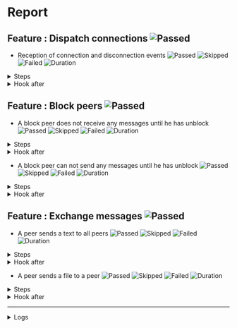 # Report

## Feature : Dispatch connections ![Passed](https://img.shields.io/badge/Passed-green)

- Reception of connection and disconnection events ![Passed](https://img.shields.io/badge/18-Passed-green) ![Skipped](https://img.shields.io/badge/0-Skipped-yellow) ![Failed](https://img.shields.io/badge/0-Failed-red) ![Duration](https://img.shields.io/badge/2s-461ms-blue)

<details>
<summary>Steps</summary>

  - the following peers are started (line 4) ![Passed](https://img.shields.io/badge/Passed-green) ![Duration](https://img.shields.io/badge/0s-57ms-blue)
  - the peer "P1" connects to "P0" (line 10) ![Passed](https://img.shields.io/badge/Passed-green) ![Duration](https://img.shields.io/badge/0s-11ms-blue)
  - the peer "P0" receives (line 11) ![Passed](https://img.shields.io/badge/Passed-green) ![Duration](https://img.shields.io/badge/0s-2ms-blue)
  - the peer "P1" receives (line 14) ![Passed](https://img.shields.io/badge/Passed-green) ![Duration](https://img.shields.io/badge/0s-4ms-blue)
  - the peer "P2" connects to "P0" (line 17) ![Passed](https://img.shields.io/badge/Passed-green) ![Duration](https://img.shields.io/badge/0s-10ms-blue)
  - the peer "P0" receives (line 18) ![Passed](https://img.shields.io/badge/Passed-green) ![Duration](https://img.shields.io/badge/0s-8ms-blue)
  - the peer "P1" receives (line 21) ![Passed](https://img.shields.io/badge/Passed-green) ![Duration](https://img.shields.io/badge/0s-7ms-blue)
  - the peer "P2" receives (line 24) ![Passed](https://img.shields.io/badge/Passed-green) ![Duration](https://img.shields.io/badge/0s-6ms-blue)
  - the peer "P3" connects to "P0" (line 28) ![Passed](https://img.shields.io/badge/Passed-green) ![Duration](https://img.shields.io/badge/0s-3ms-blue)
  - the peer "P0" receives (line 29) ![Passed](https://img.shields.io/badge/Passed-green) ![Duration](https://img.shields.io/badge/0s-5ms-blue)
  - the peer "P1" receives (line 32) ![Passed](https://img.shields.io/badge/Passed-green) ![Duration](https://img.shields.io/badge/0s-304ms-blue)
  - the peer "P2" receives (line 35) ![Passed](https://img.shields.io/badge/Passed-green) ![Duration](https://img.shields.io/badge/2s-3ms-blue)
  - the peer "P3" receives (line 38) ![Passed](https://img.shields.io/badge/Passed-green) ![Duration](https://img.shields.io/badge/0s-3ms-blue)
  - the peer "P2" disconnects (line 43) ![Passed](https://img.shields.io/badge/Passed-green) ![Duration](https://img.shields.io/badge/0s-4ms-blue)
  - the peer "P0" receives (line 44) ![Passed](https://img.shields.io/badge/Passed-green) ![Duration](https://img.shields.io/badge/0s-10ms-blue)
  - the peer "P1" receives (line 47) ![Passed](https://img.shields.io/badge/Passed-green) ![Duration](https://img.shields.io/badge/0s-9ms-blue)
  - the peer "P3" receives (line 50) ![Passed](https://img.shields.io/badge/Passed-green) ![Duration](https://img.shields.io/badge/0s-4ms-blue)
  - the peer "P2" receives (line 53) ![Passed](https://img.shields.io/badge/Passed-green) ![Duration](https://img.shields.io/badge/0s-2ms-blue)
</details>



<details>
<summary>Hook after</summary>

- ![Passed](https://img.shields.io/badge/Passed-green) ![Duration](https://img.shields.io/badge/0s-5ms-blue)
</details>



## Feature : Block peers ![Passed](https://img.shields.io/badge/Passed-green)

- A block peer does not receive any messages until he has unblock ![Passed](https://img.shields.io/badge/17-Passed-green) ![Skipped](https://img.shields.io/badge/0-Skipped-yellow) ![Failed](https://img.shields.io/badge/0-Failed-red) ![Duration](https://img.shields.io/badge/2s-452ms-blue)

<details>
<summary>Steps</summary>

  - the following peers are started (line 4) ![Passed](https://img.shields.io/badge/Passed-green) ![Duration](https://img.shields.io/badge/0s-52ms-blue)
  - the peer "P1" connects to "P0" (line 9) ![Passed](https://img.shields.io/badge/Passed-green) ![Duration](https://img.shields.io/badge/0s-12ms-blue)
  - the peer "P1" receives (line 10) ![Passed](https://img.shields.io/badge/Passed-green) ![Duration](https://img.shields.io/badge/0s-1ms-blue)
  - the peer "P0" receives (line 13) ![Passed](https://img.shields.io/badge/Passed-green) ![Duration](https://img.shields.io/badge/0s-1ms-blue)
  - the peer "P2" connects to "P0" (line 16) ![Passed](https://img.shields.io/badge/Passed-green) ![Duration](https://img.shields.io/badge/0s-4ms-blue)
  - the peer "P1" receives (line 17) ![Passed](https://img.shields.io/badge/Passed-green) ![Duration](https://img.shields.io/badge/0s-10ms-blue)
  - the peer "P0" receives (line 20) ![Passed](https://img.shields.io/badge/Passed-green) ![Duration](https://img.shields.io/badge/0s-9ms-blue)
  - the peer "P2" receives (line 23) ![Passed](https://img.shields.io/badge/Passed-green) ![Duration](https://img.shields.io/badge/0s-7ms-blue)
  - the peer "P1" blocks the peer "P2" (line 27) ![Passed](https://img.shields.io/badge/Passed-green) ![Duration](https://img.shields.io/badge/0s-7ms-blue)
  - the peer "P2" receives (line 28) ![Passed](https://img.shields.io/badge/Passed-green) ![Duration](https://img.shields.io/badge/0s-3ms-blue)
  - the peer "P1" sends "I am a peer" to "all" (line 31) ![Passed](https://img.shields.io/badge/Passed-green) ![Duration](https://img.shields.io/badge/0s-4ms-blue)
  - the peer "P0" receives (line 32) ![Passed](https://img.shields.io/badge/Passed-green) ![Duration](https://img.shields.io/badge/0s-305ms-blue)
  - the peer "P2" does not receives (line 35) ![Passed](https://img.shields.io/badge/Passed-green) ![Duration](https://img.shields.io/badge/2s-4ms-blue)
  - the peer "P1" unblocks the peer "P2" (line 38) ![Passed](https://img.shields.io/badge/Passed-green) ![Duration](https://img.shields.io/badge/0s-5ms-blue)
  - the peer "P2" receives (line 39) ![Passed](https://img.shields.io/badge/Passed-green) ![Duration](https://img.shields.io/badge/0s-9ms-blue)
  - the peer "P1" sends "Hello" to "all" (line 42) ![Passed](https://img.shields.io/badge/Passed-green) ![Duration](https://img.shields.io/badge/0s-4ms-blue)
  - the peer "P2" receives (line 43) ![Passed](https://img.shields.io/badge/Passed-green) ![Duration](https://img.shields.io/badge/0s-6ms-blue)
</details>



<details>
<summary>Hook after</summary>

- ![Passed](https://img.shields.io/badge/Passed-green) ![Duration](https://img.shields.io/badge/0s-5ms-blue)
</details>


- A block peer can not send any messages until he has unblock ![Passed](https://img.shields.io/badge/17-Passed-green) ![Skipped](https://img.shields.io/badge/0-Skipped-yellow) ![Failed](https://img.shields.io/badge/0-Failed-red) ![Duration](https://img.shields.io/badge/2s-452ms-blue)

<details>
<summary>Steps</summary>

  - the following peers are started (line 48) ![Passed](https://img.shields.io/badge/Passed-green) ![Duration](https://img.shields.io/badge/0s-52ms-blue)
  - the peer "P1" connects to "P0" (line 53) ![Passed](https://img.shields.io/badge/Passed-green) ![Duration](https://img.shields.io/badge/0s-1ms-blue)
  - the peer "P1" receives (line 54) ![Passed](https://img.shields.io/badge/Passed-green) ![Duration](https://img.shields.io/badge/0s-10ms-blue)
  - the peer "P0" receives (line 57) ![Passed](https://img.shields.io/badge/Passed-green) ![Duration](https://img.shields.io/badge/0s-2ms-blue)
  - the peer "P2" connects to "P0" (line 60) ![Passed](https://img.shields.io/badge/Passed-green) ![Duration](https://img.shields.io/badge/0s-8ms-blue)
  - the peer "P1" receives (line 61) ![Passed](https://img.shields.io/badge/Passed-green) ![Duration](https://img.shields.io/badge/0s-6ms-blue)
  - the peer "P0" receives (line 64) ![Passed](https://img.shields.io/badge/Passed-green) ![Duration](https://img.shields.io/badge/0s-9ms-blue)
  - the peer "P2" receives (line 67) ![Passed](https://img.shields.io/badge/Passed-green) ![Duration](https://img.shields.io/badge/0s-8ms-blue)
  - the peer "P2" blocks the peer "P1" (line 71) ![Passed](https://img.shields.io/badge/Passed-green) ![Duration](https://img.shields.io/badge/0s-6ms-blue)
  - the peer "P1" receives (line 72) ![Passed](https://img.shields.io/badge/Passed-green) ![Duration](https://img.shields.io/badge/0s-3ms-blue)
  - the peer "P1" sends "I am a peer" to "all" (line 75) ![Passed](https://img.shields.io/badge/Passed-green) ![Duration](https://img.shields.io/badge/0s-4ms-blue)
  - the peer "P0" receives (line 76) ![Passed](https://img.shields.io/badge/Passed-green) ![Duration](https://img.shields.io/badge/1s-305ms-blue)
  - the peer "P2" does not receives (line 79) ![Passed](https://img.shields.io/badge/Passed-green) ![Duration](https://img.shields.io/badge/1s-4ms-blue)
  - the peer "P2" unblocks the peer "P1" (line 82) ![Passed](https://img.shields.io/badge/Passed-green) ![Duration](https://img.shields.io/badge/0s-4ms-blue)
  - the peer "P1" receives (line 83) ![Passed](https://img.shields.io/badge/Passed-green) ![Duration](https://img.shields.io/badge/0s-10ms-blue)
  - the peer "P1" sends "Hello" to "all" (line 86) ![Passed](https://img.shields.io/badge/Passed-green) ![Duration](https://img.shields.io/badge/0s-10ms-blue)
  - the peer "P2" receives (line 87) ![Passed](https://img.shields.io/badge/Passed-green) ![Duration](https://img.shields.io/badge/0s-2ms-blue)
</details>



<details>
<summary>Hook after</summary>

- ![Passed](https://img.shields.io/badge/Passed-green) ![Duration](https://img.shields.io/badge/0s-2ms-blue)
</details>



## Feature : Exchange messages ![Passed](https://img.shields.io/badge/Passed-green)

- A peer sends a text to all peers ![Passed](https://img.shields.io/badge/13-Passed-green) ![Skipped](https://img.shields.io/badge/0-Skipped-yellow) ![Failed](https://img.shields.io/badge/0-Failed-red) ![Duration](https://img.shields.io/badge/2s-424ms-blue)

<details>
<summary>Steps</summary>

  - the following peers are started (line 4) ![Passed](https://img.shields.io/badge/Passed-green) ![Duration](https://img.shields.io/badge/0s-51ms-blue)
  - the peer "P1" connects to "P0" (line 10) ![Passed](https://img.shields.io/badge/Passed-green) ![Duration](https://img.shields.io/badge/0s-10ms-blue)
  - the peer "P0" receives (line 11) ![Passed](https://img.shields.io/badge/Passed-green) ![Duration](https://img.shields.io/badge/0s-1ms-blue)
  - the peer "P2" connects to "P0" (line 14) ![Passed](https://img.shields.io/badge/Passed-green) ![Duration](https://img.shields.io/badge/0s-2ms-blue)
  - the peer "P0" receives (line 15) ![Passed](https://img.shields.io/badge/Passed-green) ![Duration](https://img.shields.io/badge/0s-12ms-blue)
  - the peer "P3" connects to "P0" (line 18) ![Passed](https://img.shields.io/badge/Passed-green) ![Duration](https://img.shields.io/badge/0s-2ms-blue)
  - the peer "P0" receives (line 19) ![Passed](https://img.shields.io/badge/Passed-green) ![Duration](https://img.shields.io/badge/0s-9ms-blue)
  - the peer "P2" receives (line 22) ![Passed](https://img.shields.io/badge/Passed-green) ![Duration](https://img.shields.io/badge/0s-8ms-blue)
  - the peer "P3" receives (line 27) ![Passed](https://img.shields.io/badge/Passed-green) ![Duration](https://img.shields.io/badge/0s-6ms-blue)
  - the peer "P1" sends "Hello all" to "all" (line 32) ![Passed](https://img.shields.io/badge/Passed-green) ![Duration](https://img.shields.io/badge/0s-3ms-blue)
  - the peer "P0" receives (line 33) ![Passed](https://img.shields.io/badge/Passed-green) ![Duration](https://img.shields.io/badge/0s-4ms-blue)
  - the peer "P2" receives (line 36) ![Passed](https://img.shields.io/badge/Passed-green) ![Duration](https://img.shields.io/badge/2s-305ms-blue)
  - the peer "P3" receives (line 39) ![Passed](https://img.shields.io/badge/Passed-green) ![Duration](https://img.shields.io/badge/0s-4ms-blue)
</details>



<details>
<summary>Hook after</summary>

- ![Passed](https://img.shields.io/badge/Passed-green) ![Duration](https://img.shields.io/badge/0s-10ms-blue)
</details>


- A peer sends a file to a peer ![Passed](https://img.shields.io/badge/11-Passed-green) ![Skipped](https://img.shields.io/badge/0-Skipped-yellow) ![Failed](https://img.shields.io/badge/0-Failed-red) ![Duration](https://img.shields.io/badge/0s-112ms-blue)

<details>
<summary>Steps</summary>

  - the following peers are started (line 44) ![Passed](https://img.shields.io/badge/Passed-green) ![Duration](https://img.shields.io/badge/0s-50ms-blue)
  - the peer "P1" connects to "P0" (line 50) ![Passed](https://img.shields.io/badge/Passed-green) ![Duration](https://img.shields.io/badge/0s-11ms-blue)
  - the peer "P0" receives (line 51) ![Passed](https://img.shields.io/badge/Passed-green) ![Duration](https://img.shields.io/badge/0s-2ms-blue)
  - the peer "P2" connects to "P0" (line 54) ![Passed](https://img.shields.io/badge/Passed-green) ![Duration](https://img.shields.io/badge/0s-1ms-blue)
  - the peer "P0" receives (line 55) ![Passed](https://img.shields.io/badge/Passed-green) ![Duration](https://img.shields.io/badge/0s-12ms-blue)
  - the peer "P3" connects to "P0" (line 58) ![Passed](https://img.shields.io/badge/Passed-green) ![Duration](https://img.shields.io/badge/0s-9ms-blue)
  - the peer "P0" receives (line 59) ![Passed](https://img.shields.io/badge/Passed-green) ![Duration](https://img.shields.io/badge/0s-6ms-blue)
  - the peer "P2" receives (line 62) ![Passed](https://img.shields.io/badge/Passed-green) ![Duration](https://img.shields.io/badge/0s-7ms-blue)
  - the peer "P3" receives (line 67) ![Passed](https://img.shields.io/badge/Passed-green) ![Duration](https://img.shields.io/badge/0s-4ms-blue)
  - the peer "P2" sends "file:/tests/test.txt" to "P1" (line 72) ![Passed](https://img.shields.io/badge/Passed-green) ![Duration](https://img.shields.io/badge/0s-2ms-blue)
  - the peer "P1" receives (line 73) ![Passed](https://img.shields.io/badge/Passed-green) ![Duration](https://img.shields.io/badge/0s-4ms-blue)
</details>



<details>
<summary>Hook after</summary>

- ![Passed](https://img.shields.io/badge/Passed-green) ![Duration](https://img.shields.io/badge/2s-306ms-blue)
</details>


---


<details>
<summary>Logs</summary>

```
  2023-10-07T18:17:09.679687Z  INFO rudp2plib::thread: Peer started on port 9000.
    at src/thread.rs:101

  2023-10-07T18:17:09.681865Z  INFO rudp2plib::thread: Peer started on port 9001.
    at src/thread.rs:101

  2023-10-07T18:17:09.684324Z  INFO rudp2plib::thread: Peer started on port 9002.
    at src/thread.rs:101

  2023-10-07T18:17:09.686521Z  INFO rudp2plib::thread: Peer started on port 9003.
    at src/thread.rs:101

  2023-10-07T18:17:09.689146Z  INFO rudp2plib::thread: Peer started on port 9100.
    at src/thread.rs:101

  2023-10-07T18:17:09.691494Z  INFO rudp2plib::thread: Peer started on port 9101.
    at src/thread.rs:101

  2023-10-07T18:17:09.694708Z  INFO rudp2plib::thread: Peer started on port 9102.
    at src/thread.rs:101

  2023-10-07T18:17:09.697697Z  INFO rudp2plib::thread: Peer started on port 9200.
    at src/thread.rs:101

  2023-10-07T18:17:09.700154Z  INFO rudp2plib::thread: Peer started on port 9201.
    at src/thread.rs:101

  2023-10-07T18:17:09.703072Z  INFO rudp2plib::thread: Peer started on port 9202.
    at src/thread.rs:101

  2023-10-07T18:17:09.706174Z  INFO rudp2plib::thread: Peer started on port 9300.
    at src/thread.rs:101

  2023-10-07T18:17:09.709459Z  INFO rudp2plib::thread: Peer started on port 9301.
    at src/thread.rs:101

  2023-10-07T18:17:09.711626Z  INFO rudp2plib::thread: Peer started on port 9302.
    at src/thread.rs:101

  2023-10-07T18:17:09.713822Z  INFO rudp2plib::thread: Peer started on port 9303.
    at src/thread.rs:101

  2023-10-07T18:17:09.715856Z  INFO rudp2plib::thread: Peer started on port 9400.
    at src/thread.rs:101

  2023-10-07T18:17:09.718264Z  INFO rudp2plib::thread: Peer started on port 9401.
    at src/thread.rs:101

  2023-10-07T18:17:09.719937Z  INFO rudp2plib::thread: Peer started on port 9402.
    at src/thread.rs:101

  2023-10-07T18:17:09.722296Z  INFO rudp2plib::thread: Peer started on port 9403.
    at src/thread.rs:101

  2023-10-07T18:17:09.787955Z  INFO rudp2plib::thread: Peer stopped on port 9403.
    at src/thread.rs:136

  2023-10-07T18:17:09.788801Z  INFO rudp2plib::thread: Peer stopped on port 9401.
    at src/thread.rs:136

  2023-10-07T18:17:09.889306Z  INFO rudp2plib::thread: Peer stopped on port 9402.
    at src/thread.rs:136

  2023-10-07T18:17:09.989753Z  INFO rudp2plib::thread: Peer stopped on port 9400.
    at src/thread.rs:136

  2023-10-07T18:17:12.098259Z  INFO rudp2plib::thread: Peer stopped on port 9300.
    at src/thread.rs:136

  2023-10-07T18:17:12.099221Z  INFO rudp2plib::thread: Peer stopped on port 9302.
    at src/thread.rs:136

  2023-10-07T18:17:12.099896Z  INFO rudp2plib::thread: Peer stopped on port 9303.
    at src/thread.rs:136

  2023-10-07T18:17:12.100370Z  INFO rudp2plib::thread: Peer stopped on port 9301.
    at src/thread.rs:136

  2023-10-07T18:17:12.123339Z  INFO rudp2plib::thread: Peer stopped on port 9100.
    at src/thread.rs:136

  2023-10-07T18:17:12.124089Z  INFO rudp2plib::thread: Peer stopped on port 9101.
    at src/thread.rs:136

  2023-10-07T18:17:12.124554Z  INFO rudp2plib::thread: Peer stopped on port 9102.
    at src/thread.rs:136

  2023-10-07T18:17:12.125516Z  INFO rudp2plib::thread: Peer stopped on port 9202.
    at src/thread.rs:136

  2023-10-07T18:17:12.126024Z  INFO rudp2plib::thread: Peer stopped on port 9200.
    at src/thread.rs:136

  2023-10-07T18:17:12.126579Z  INFO rudp2plib::thread: Peer stopped on port 9201.
    at src/thread.rs:136

  2023-10-07T18:17:12.129773Z  INFO rudp2plib::thread: Peer stopped on port 9001.
    at src/thread.rs:136

  2023-10-07T18:17:12.132980Z  INFO rudp2plib::thread: Peer stopped on port 9000.
    at src/thread.rs:136

  2023-10-07T18:17:12.133780Z  INFO rudp2plib::thread: Peer stopped on port 9003.
    at src/thread.rs:136

  2023-10-07T18:17:12.134059Z  INFO rudp2plib::thread: Peer stopped on port 9002.
    at src/thread.rs:136

  2023-10-07T18:17:09.679687Z  INFO rudp2plib::thread: Peer started on port 9000.
    at src/thread.rs:101

  2023-10-07T18:17:09.681865Z  INFO rudp2plib::thread: Peer started on port 9001.
    at src/thread.rs:101

  2023-10-07T18:17:09.684324Z  INFO rudp2plib::thread: Peer started on port 9002.
    at src/thread.rs:101

  2023-10-07T18:17:09.686521Z  INFO rudp2plib::thread: Peer started on port 9003.
    at src/thread.rs:101

  2023-10-07T18:17:09.689146Z  INFO rudp2plib::thread: Peer started on port 9100.
    at src/thread.rs:101

  2023-10-07T18:17:09.691494Z  INFO rudp2plib::thread: Peer started on port 9101.
    at src/thread.rs:101

  2023-10-07T18:17:09.694708Z  INFO rudp2plib::thread: Peer started on port 9102.
    at src/thread.rs:101

  2023-10-07T18:17:09.697697Z  INFO rudp2plib::thread: Peer started on port 9200.
    at src/thread.rs:101

  2023-10-07T18:17:09.700154Z  INFO rudp2plib::thread: Peer started on port 9201.
    at src/thread.rs:101

  2023-10-07T18:17:09.703072Z  INFO rudp2plib::thread: Peer started on port 9202.
    at src/thread.rs:101

  2023-10-07T18:17:09.706174Z  INFO rudp2plib::thread: Peer started on port 9300.
    at src/thread.rs:101

  2023-10-07T18:17:09.709459Z  INFO rudp2plib::thread: Peer started on port 9301.
    at src/thread.rs:101

  2023-10-07T18:17:09.711626Z  INFO rudp2plib::thread: Peer started on port 9302.
    at src/thread.rs:101

  2023-10-07T18:17:09.713822Z  INFO rudp2plib::thread: Peer started on port 9303.
    at src/thread.rs:101

  2023-10-07T18:17:09.715856Z  INFO rudp2plib::thread: Peer started on port 9400.
    at src/thread.rs:101

  2023-10-07T18:17:09.718264Z  INFO rudp2plib::thread: Peer started on port 9401.
    at src/thread.rs:101

  2023-10-07T18:17:09.719937Z  INFO rudp2plib::thread: Peer started on port 9402.
    at src/thread.rs:101

  2023-10-07T18:17:09.722296Z  INFO rudp2plib::thread: Peer started on port 9403.
    at src/thread.rs:101

  2023-10-07T18:17:09.787955Z  INFO rudp2plib::thread: Peer stopped on port 9403.
    at src/thread.rs:136

  2023-10-07T18:17:09.788801Z  INFO rudp2plib::thread: Peer stopped on port 9401.
    at src/thread.rs:136

  2023-10-07T18:17:09.889306Z  INFO rudp2plib::thread: Peer stopped on port 9402.
    at src/thread.rs:136

  2023-10-07T18:17:09.989753Z  INFO rudp2plib::thread: Peer stopped on port 9400.
    at src/thread.rs:136

  2023-10-07T18:17:12.098259Z  INFO rudp2plib::thread: Peer stopped on port 9300.
    at src/thread.rs:136

  2023-10-07T18:17:12.099221Z  INFO rudp2plib::thread: Peer stopped on port 9302.
    at src/thread.rs:136

  2023-10-07T18:17:12.099896Z  INFO rudp2plib::thread: Peer stopped on port 9303.
    at src/thread.rs:136

  2023-10-07T18:17:12.100370Z  INFO rudp2plib::thread: Peer stopped on port 9301.
    at src/thread.rs:136

  2023-10-07T18:17:12.123339Z  INFO rudp2plib::thread: Peer stopped on port 9100.
    at src/thread.rs:136

  2023-10-07T18:17:12.124089Z  INFO rudp2plib::thread: Peer stopped on port 9101.
    at src/thread.rs:136

  2023-10-07T18:17:12.124554Z  INFO rudp2plib::thread: Peer stopped on port 9102.
    at src/thread.rs:136

  2023-10-07T18:17:12.125516Z  INFO rudp2plib::thread: Peer stopped on port 9202.
    at src/thread.rs:136

  2023-10-07T18:17:12.126024Z  INFO rudp2plib::thread: Peer stopped on port 9200.
    at src/thread.rs:136

  2023-10-07T18:17:12.126579Z  INFO rudp2plib::thread: Peer stopped on port 9201.
    at src/thread.rs:136

  2023-10-07T18:17:12.129773Z  INFO rudp2plib::thread: Peer stopped on port 9001.
    at src/thread.rs:136

  2023-10-07T18:17:12.132980Z  INFO rudp2plib::thread: Peer stopped on port 9000.
    at src/thread.rs:136

  2023-10-07T18:17:12.133780Z  INFO rudp2plib::thread: Peer stopped on port 9003.
    at src/thread.rs:136

  2023-10-07T18:17:12.134059Z  INFO rudp2plib::thread: Peer stopped on port 9002.
    at src/thread.rs:136

  2023-10-07T18:17:09.679687Z  INFO rudp2plib::thread: Peer started on port 9000.
    at src/thread.rs:101

  2023-10-07T18:17:09.681865Z  INFO rudp2plib::thread: Peer started on port 9001.
    at src/thread.rs:101

  2023-10-07T18:17:09.684324Z  INFO rudp2plib::thread: Peer started on port 9002.
    at src/thread.rs:101

  2023-10-07T18:17:09.686521Z  INFO rudp2plib::thread: Peer started on port 9003.
    at src/thread.rs:101

  2023-10-07T18:17:09.689146Z  INFO rudp2plib::thread: Peer started on port 9100.
    at src/thread.rs:101

  2023-10-07T18:17:09.691494Z  INFO rudp2plib::thread: Peer started on port 9101.
    at src/thread.rs:101

  2023-10-07T18:17:09.694708Z  INFO rudp2plib::thread: Peer started on port 9102.
    at src/thread.rs:101

  2023-10-07T18:17:09.697697Z  INFO rudp2plib::thread: Peer started on port 9200.
    at src/thread.rs:101

  2023-10-07T18:17:09.700154Z  INFO rudp2plib::thread: Peer started on port 9201.
    at src/thread.rs:101

  2023-10-07T18:17:09.703072Z  INFO rudp2plib::thread: Peer started on port 9202.
    at src/thread.rs:101

  2023-10-07T18:17:09.706174Z  INFO rudp2plib::thread: Peer started on port 9300.
    at src/thread.rs:101

  2023-10-07T18:17:09.709459Z  INFO rudp2plib::thread: Peer started on port 9301.
    at src/thread.rs:101

  2023-10-07T18:17:09.711626Z  INFO rudp2plib::thread: Peer started on port 9302.
    at src/thread.rs:101

  2023-10-07T18:17:09.713822Z  INFO rudp2plib::thread: Peer started on port 9303.
    at src/thread.rs:101

  2023-10-07T18:17:09.715856Z  INFO rudp2plib::thread: Peer started on port 9400.
    at src/thread.rs:101

  2023-10-07T18:17:09.718264Z  INFO rudp2plib::thread: Peer started on port 9401.
    at src/thread.rs:101

  2023-10-07T18:17:09.719937Z  INFO rudp2plib::thread: Peer started on port 9402.
    at src/thread.rs:101

  2023-10-07T18:17:09.722296Z  INFO rudp2plib::thread: Peer started on port 9403.
    at src/thread.rs:101

  2023-10-07T18:17:09.787955Z  INFO rudp2plib::thread: Peer stopped on port 9403.
    at src/thread.rs:136

  2023-10-07T18:17:09.788801Z  INFO rudp2plib::thread: Peer stopped on port 9401.
    at src/thread.rs:136

  2023-10-07T18:17:09.889306Z  INFO rudp2plib::thread: Peer stopped on port 9402.
    at src/thread.rs:136

  2023-10-07T18:17:09.989753Z  INFO rudp2plib::thread: Peer stopped on port 9400.
    at src/thread.rs:136

  2023-10-07T18:17:12.098259Z  INFO rudp2plib::thread: Peer stopped on port 9300.
    at src/thread.rs:136

  2023-10-07T18:17:12.099221Z  INFO rudp2plib::thread: Peer stopped on port 9302.
    at src/thread.rs:136

  2023-10-07T18:17:12.099896Z  INFO rudp2plib::thread: Peer stopped on port 9303.
    at src/thread.rs:136

  2023-10-07T18:17:12.100370Z  INFO rudp2plib::thread: Peer stopped on port 9301.
    at src/thread.rs:136

  2023-10-07T18:17:12.123339Z  INFO rudp2plib::thread: Peer stopped on port 9100.
    at src/thread.rs:136

  2023-10-07T18:17:12.124089Z  INFO rudp2plib::thread: Peer stopped on port 9101.
    at src/thread.rs:136

  2023-10-07T18:17:12.124554Z  INFO rudp2plib::thread: Peer stopped on port 9102.
    at src/thread.rs:136

  2023-10-07T18:17:12.125516Z  INFO rudp2plib::thread: Peer stopped on port 9202.
    at src/thread.rs:136

  2023-10-07T18:17:12.126024Z  INFO rudp2plib::thread: Peer stopped on port 9200.
    at src/thread.rs:136

  2023-10-07T18:17:12.126579Z  INFO rudp2plib::thread: Peer stopped on port 9201.
    at src/thread.rs:136

  2023-10-07T18:17:12.129773Z  INFO rudp2plib::thread: Peer stopped on port 9001.
    at src/thread.rs:136

  2023-10-07T18:17:12.132980Z  INFO rudp2plib::thread: Peer stopped on port 9000.
    at src/thread.rs:136

  2023-10-07T18:17:12.133780Z  INFO rudp2plib::thread: Peer stopped on port 9003.
    at src/thread.rs:136

  2023-10-07T18:17:12.134059Z  INFO rudp2plib::thread: Peer stopped on port 9002.
    at src/thread.rs:136

  2023-10-07T18:17:09.679687Z  INFO rudp2plib::thread: Peer started on port 9000.
    at src/thread.rs:101

  2023-10-07T18:17:09.681865Z  INFO rudp2plib::thread: Peer started on port 9001.
    at src/thread.rs:101

  2023-10-07T18:17:09.684324Z  INFO rudp2plib::thread: Peer started on port 9002.
    at src/thread.rs:101

  2023-10-07T18:17:09.686521Z  INFO rudp2plib::thread: Peer started on port 9003.
    at src/thread.rs:101

  2023-10-07T18:17:09.689146Z  INFO rudp2plib::thread: Peer started on port 9100.
    at src/thread.rs:101

  2023-10-07T18:17:09.691494Z  INFO rudp2plib::thread: Peer started on port 9101.
    at src/thread.rs:101

  2023-10-07T18:17:09.694708Z  INFO rudp2plib::thread: Peer started on port 9102.
    at src/thread.rs:101

  2023-10-07T18:17:09.697697Z  INFO rudp2plib::thread: Peer started on port 9200.
    at src/thread.rs:101

  2023-10-07T18:17:09.700154Z  INFO rudp2plib::thread: Peer started on port 9201.
    at src/thread.rs:101

  2023-10-07T18:17:09.703072Z  INFO rudp2plib::thread: Peer started on port 9202.
    at src/thread.rs:101

  2023-10-07T18:17:09.706174Z  INFO rudp2plib::thread: Peer started on port 9300.
    at src/thread.rs:101

  2023-10-07T18:17:09.709459Z  INFO rudp2plib::thread: Peer started on port 9301.
    at src/thread.rs:101

  2023-10-07T18:17:09.711626Z  INFO rudp2plib::thread: Peer started on port 9302.
    at src/thread.rs:101

  2023-10-07T18:17:09.713822Z  INFO rudp2plib::thread: Peer started on port 9303.
    at src/thread.rs:101

  2023-10-07T18:17:09.715856Z  INFO rudp2plib::thread: Peer started on port 9400.
    at src/thread.rs:101

  2023-10-07T18:17:09.718264Z  INFO rudp2plib::thread: Peer started on port 9401.
    at src/thread.rs:101

  2023-10-07T18:17:09.719937Z  INFO rudp2plib::thread: Peer started on port 9402.
    at src/thread.rs:101

  2023-10-07T18:17:09.722296Z  INFO rudp2plib::thread: Peer started on port 9403.
    at src/thread.rs:101

  2023-10-07T18:17:09.787955Z  INFO rudp2plib::thread: Peer stopped on port 9403.
    at src/thread.rs:136

  2023-10-07T18:17:09.788801Z  INFO rudp2plib::thread: Peer stopped on port 9401.
    at src/thread.rs:136

  2023-10-07T18:17:09.889306Z  INFO rudp2plib::thread: Peer stopped on port 9402.
    at src/thread.rs:136

  2023-10-07T18:17:09.989753Z  INFO rudp2plib::thread: Peer stopped on port 9400.
    at src/thread.rs:136

  2023-10-07T18:17:12.098259Z  INFO rudp2plib::thread: Peer stopped on port 9300.
    at src/thread.rs:136

  2023-10-07T18:17:12.099221Z  INFO rudp2plib::thread: Peer stopped on port 9302.
    at src/thread.rs:136

  2023-10-07T18:17:12.099896Z  INFO rudp2plib::thread: Peer stopped on port 9303.
    at src/thread.rs:136

  2023-10-07T18:17:12.100370Z  INFO rudp2plib::thread: Peer stopped on port 9301.
    at src/thread.rs:136

  2023-10-07T18:17:09.679687Z  INFO rudp2plib::thread: Peer started on port 9000.
    at src/thread.rs:101

  2023-10-07T18:17:09.681865Z  INFO rudp2plib::thread: Peer started on port 9001.
    at src/thread.rs:101

  2023-10-07T18:17:09.684324Z  INFO rudp2plib::thread: Peer started on port 9002.
    at src/thread.rs:101

  2023-10-07T18:17:09.686521Z  INFO rudp2plib::thread: Peer started on port 9003.
    at src/thread.rs:101

  2023-10-07T18:17:09.689146Z  INFO rudp2plib::thread: Peer started on port 9100.
    at src/thread.rs:101

  2023-10-07T18:17:09.691494Z  INFO rudp2plib::thread: Peer started on port 9101.
    at src/thread.rs:101

  2023-10-07T18:17:09.694708Z  INFO rudp2plib::thread: Peer started on port 9102.
    at src/thread.rs:101

  2023-10-07T18:17:09.697697Z  INFO rudp2plib::thread: Peer started on port 9200.
    at src/thread.rs:101

  2023-10-07T18:17:09.700154Z  INFO rudp2plib::thread: Peer started on port 9201.
    at src/thread.rs:101

  2023-10-07T18:17:09.703072Z  INFO rudp2plib::thread: Peer started on port 9202.
    at src/thread.rs:101

  2023-10-07T18:17:09.706174Z  INFO rudp2plib::thread: Peer started on port 9300.
    at src/thread.rs:101

  2023-10-07T18:17:09.709459Z  INFO rudp2plib::thread: Peer started on port 9301.
    at src/thread.rs:101

  2023-10-07T18:17:09.711626Z  INFO rudp2plib::thread: Peer started on port 9302.
    at src/thread.rs:101

  2023-10-07T18:17:09.713822Z  INFO rudp2plib::thread: Peer started on port 9303.
    at src/thread.rs:101

  2023-10-07T18:17:09.715856Z  INFO rudp2plib::thread: Peer started on port 9400.
    at src/thread.rs:101

  2023-10-07T18:17:09.718264Z  INFO rudp2plib::thread: Peer started on port 9401.
    at src/thread.rs:101

  2023-10-07T18:17:09.719937Z  INFO rudp2plib::thread: Peer started on port 9402.
    at src/thread.rs:101

  2023-10-07T18:17:09.722296Z  INFO rudp2plib::thread: Peer started on port 9403.
    at src/thread.rs:101

  2023-10-07T18:17:09.787955Z  INFO rudp2plib::thread: Peer stopped on port 9403.
    at src/thread.rs:136

  2023-10-07T18:17:09.788801Z  INFO rudp2plib::thread: Peer stopped on port 9401.
    at src/thread.rs:136

  2023-10-07T18:17:09.889306Z  INFO rudp2plib::thread: Peer stopped on port 9402.
    at src/thread.rs:136

  2023-10-07T18:17:09.989753Z  INFO rudp2plib::thread: Peer stopped on port 9400.
    at src/thread.rs:136

  2023-10-07T18:17:12.098259Z  INFO rudp2plib::thread: Peer stopped on port 9300.
    at src/thread.rs:136

  2023-10-07T18:17:12.099221Z  INFO rudp2plib::thread: Peer stopped on port 9302.
    at src/thread.rs:136

  2023-10-07T18:17:12.099896Z  INFO rudp2plib::thread: Peer stopped on port 9303.
    at src/thread.rs:136

  2023-10-07T18:17:12.100370Z  INFO rudp2plib::thread: Peer stopped on port 9301.
    at src/thread.rs:136


```
</details>

